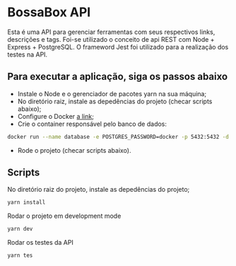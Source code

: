 # BossaBox API

Esta é uma API para gerenciar ferramentas com seus respectivos links, descrições e tags. Foi-se utilizado o conceito de api REST com Node + Express + PostgreSQL. O frameword Jest foi utilizado para a realização dos testes na API.

## Para executar a aplicação, siga os passos abaixo

- Instale o Node e o gerenciador de pacotes yarn na sua máquina;
- No diretório raiz, instale as depedências do projeto (checar scripts abaixo);
- Configure o Docker [a link](https://docs.docker.com/install/linux/docker-ce/ubuntu/);
- Crie o container responsável pelo banco de dados:

```bash
docker run --name database -e POSTGRES_PASSWORD=docker -p 5432:5432 -d postgres
```

- Rode o projeto (checar scripts abaixo).

## Scripts

No diretório raiz do projeto, instale as depedências do projeto;

```bash
yarn install
```

Rodar o projeto em development mode

```bash
yarn dev
```

Rodar os testes da API

```bash
yarn tes
```
